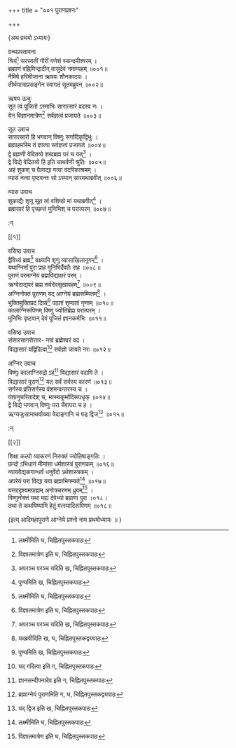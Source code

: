 +++
title = "००१ पुराणप्रश्नः"

+++

\{अथ प्रथमो ऽध्यायः\}

ग्रन्थप्रस्तावना  
श्रियं[^१] सरस्वतीं गौरीं गणेशं स्कन्दमीश्वरम्   ।  
ब्रह्माणं वह्निमिन्द्रादीन् वासुदेवं नमाम्यहम्   ॥००१॥  
नैमिषे हरिमीजाना ऋषयः शौनकादयः ।  
तीर्थयात्राप्रसङ्गेन स्वागतं सूतमब्रुवन् ॥००२॥  
    
ऋषय ऊचुः  
सूत त्वं पूजितो ऽस्माभिः सारात्सारं वदस्व नः   ।  
येन विज्ञानमात्रेण[^२] सर्वज्ञत्वं प्रजायते ॥००३॥  
    
सूत उवाच  
सारात्सारो हि भगवान् विष्णुः सर्गादिकृद्विभुः   ।  
ब्रह्माहमस्मि तं ज्ञात्वा सर्वज्ञत्वं प्रजायते ॥००४॥  
द्वे ब्रह्मणी वेदितव्ये शब्दब्रह्म परं च यत्[^३] ।  
द्वे विद्ये वेदितव्ये हि इति चाथर्वणी श्रुतिः ॥००५॥  
अहं शुकश् च पैलाद्या गत्वा वदरिकाश्रमम् ।  
व्यासं नत्वा पृष्टवन्तः सो ऽस्मान् सारमथाब्रवीत्   ॥००६॥  
    
व्यास उवाच  
शुकाद्यैः शृणु सूत त्वं वशिष्ठो मां यथाब्रवीत्[^५]   ।  
ब्रह्मसारं हि पृच्छन्तं मुनिभिश् च परात्परम् ॥००७॥  
    
:न्  
    
[^१]: लक्ष्मीमिति घ, चिह्नितपुस्तकपाठः  
    
[^२]: विज्ञातमात्रेण इति घ, चिह्नितपुस्तकपाठः  
    
[^३]: अपरञ्च परञ्च यदिति ख, चिह्नितपुस्तकपाठः  
    
[^४]: यदब्रवीदिति ख, घ, चिह्नितपुस्तकद्वयपाठः  

[[१]]
    
वसिष्ठ उवाच  
द्वैविध्यं ब्रह्म[^१] वक्ष्यामि शृणु व्यासाखिलानुगम्[^२]   ।  
यथाग्निर्मां पुरा प्राह मुनिभिर्दैवतैः सह ॥००८॥  
पुराणं परमाग्नेयं ब्रह्मविद्याक्षरं परम्   ।  
ऋग्वेदाद्यपरं ब्रह्म सर्वदेवसुखावहम्[^३] ॥००९॥  
अग्निनोक्तं पुराणम् यद् आग्नेयं ब्रह्मसम्मितम्[^४] ।  
भुक्तिमुक्तिप्रदं दिव्यं[^५] पठतां शृण्वतां नृणाम्   ॥०१०॥  
कालाग्निरूपिणम् विष्णुं ज्योतिर्ब्रह्म परात्परम् ।  
मुनिभिः पृष्टवान् देवं पूजितं ज्ञानकर्मभिः   ॥०११॥  
    
वसिष्ठ उवाच  
संसारसागरोत्तार- नावं ब्रह्मेश्वरं वद ।  
विद्यासारं यद्विदित्वा[^६] सर्वज्ञो जायते नरः ॥०१२॥  
    
अग्निर् उवाच  
विष्णुः कालाग्निरुद्रो ऽहं[^७] विद्यासारं वदामि ते   ।  
विद्यासारं पुराणं[^८] यत् सर्वं सर्वस्य कारणं   ॥०१३॥  
सर्गस्य प्रतिसर्गस्य वंशमन्वन्तरस्य च ।  
वंशानुचरितादेश् च, मत्स्यकूर्मादिरूपधृक् ॥०१४॥  
द्वे विद्ये भगवान् विष्णुः परा चैवापरा च ह ।  
ऋग्यजुःसामाथर्वाख्या वेदाङ्गानि च षड् द्विज[^९]   ॥०१५॥  
    
:न्  
    
[^१]: द्वे विद्ये ब्रह्म इति घ, चिह्नितपुस्तकपाठः  
    
[^२]: अखिलात्मगमिति ख, चिह्नितपुस्तकपाठः  
    
[^३]: सर्ववेदमुखम् परमिति ख, चिह्नितपुस्तकपाठः  
    
[^४]: वेदसम्मितमिति ख, घ, चिह्नितपुस्तकद्वयपाठः  
    
[^५]: पुण्यमिति ख, चिह्नितपुस्तकपाठः  
    
[^६]: यद् गदित्वा इति ग, चिह्नितपुस्तकपाठः  
    
[^७]: ज्ञानसन्दीपनादेव इति ग, चिह्नितपुस्तकपाठः  
    
[^८]: ब्रह्माग्नेयं पुराणमिति ग, घ, चिह्नितपुस्तकद्वयपाठः  
    
[^९]: यद् द्विज इति ख, चिह्नितपुस्तकपाठः  

[[२]]
    
शिक्षा कल्पो व्याकरणं निरुक्तं ज्योतिषाङ्गतिः   ।  
छन्दो ऽभिधानं मीमांसा धर्मशास्त्रं पुराणकम्   ॥०१६॥  
न्यायवैद्यकगान्धर्वं धनुर्वेदो ऽर्थशास्त्रकम् ।  
अपरेयं परा विद्या यया ब्रह्माभिगम्यते[^१] ॥०१७॥  
यत्तददृश्यमग्राह्यम् अगोत्रचरणम् ध्रुवम्[^२] ।  
विष्णुनोक्तं यथा मह्यं देवेभ्यो ब्रह्मणा पुरा   ।०१८।  
तथा ते कथयिष्यामि हेतुं मत्स्यादिरूपिणम् ॥०१८॥  
    
\{इत्य् आदिमहापुराणे आग्नेये प्रश्नो नाम प्रथमोध्यायः ॥  \}
    